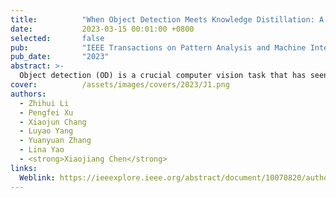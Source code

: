 ```yaml
---
title:          "When Object Detection Meets Knowledge Distillation: A Survey"
date:           2023-03-15 00:01:00 +0800
selected:       false
pub:            "IEEE Transactions on Pattern Analysis and Machine Intelligence"
pub_date:       "2023"
abstract: >-
  Object detection (OD) is a crucial computer vision task that has seen the development of many algorithms and models over the years. While the performance of current OD models has improved, they have also become more complex, making them impractical for industry applications due to their large parameter size. To tackle this problem, knowledge distillation (KD) technology was proposed in 2015 for image classification and subsequently extended to other visual tasks due to its ability to transfer knowledge learned by complex teacher models to lightweight student models. This paper presents a comprehensive survey of KD-based OD models developed in recent years, with the aim of providing researchers with an overview of recent progress in the field. We conduct an in-depth analysis of existing works, highlighting their advantages and limitations, and explore future research directions to inspire the design of models for related tasks. We summarize the basic principles of designing KD-based OD models, describe related KD-based OD tasks, including performance improvements for lightweight models, catastrophic forgetting in incremental OD, small object detection, and weakly/semi-supervised OD. We also analyze novel distillation techniques, i.e. different types of distillation loss, feature interaction between teacher and student models, etc. Additionally, we provide an overview of the extended applications of KD-based OD models on specific datasets, such as remote sensing images and 3D point cloud datasets. We compare and analyze the performance of different models on several common datasets and discuss promising directions for solving specific OD problems. 
cover:          /assets/images/covers/2023/J1.png
authors:
  - Zhihui Li
  - Pengfei Xu
  - Xiaojun Chang
  - Luyao Yang
  - Yuanyuan Zhang
  - Lina Yao
  - <strong>Xiaojiang Chen</strong>
links:
  Weblink: https://ieeexplore.ieee.org/abstract/document/10070820/authors#authors
---
```

